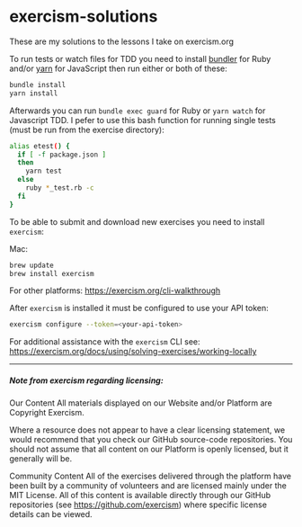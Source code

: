 # exercism-solutions
These are my solutions to the lessons I take on exercism.org

To run tests or watch files for TDD you need to install [bundler](https://bundler.io/) for Ruby and/or
[yarn](https://classic.yarnpkg.com/lang/en/docs/install) for JavaScript then run either or both of these:

```bash
bundle install
yarn install
```
Afterwards you can run `bundle exec guard` for Ruby or `yarn watch` for Javascript TDD.
I pefer to use this bash function for running single tests (must be run from the exercise directory):

```bash
alias etest() {
  if [ -f package.json ]
  then
    yarn test
  else
    ruby *_test.rb -c
  fi
}
```

To be able to submit and download new exercises you need to install `exercism`:

Mac:

```bash
brew update
brew install exercism
```
For other platforms: https://exercism.org/cli-walkthrough

After `exercism` is installed it must be configured to use your API token:

```bash
exercism configure --token=<your-api-token>
```
For additional assistance with the `exercism` CLI see: https://exercism.org/docs/using/solving-exercises/working-locally

<hr>

##### Note from exercism regarding licensing:

Our Content
All materials displayed on our Website and/or Platform are Copyright Exercism.

Where a resource does not appear to have a clear licensing statement, we would recommend that you check our GitHub source-code repositories. You should not assume that all content on our Platform is openly licensed, but it generally will be.

Community Content
All of the exercises delivered through the platform have been built by a community of volunteers and are licensed mainly under the MIT License. All of this content is available directly through our GitHub repositories (see https://github.com/exercism) where specific license details can be viewed.
